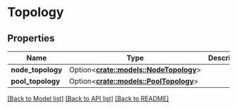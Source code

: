 # Topology

## Properties

Name | Type | Description | Notes
------------ | ------------- | ------------- | -------------
**node_topology** | Option<[**crate::models::NodeTopology**](NodeTopology.md)> |  | [optional]
**pool_topology** | Option<[**crate::models::PoolTopology**](PoolTopology.md)> |  | [optional]

[[Back to Model list]](../README.md#documentation-for-models) [[Back to API list]](../README.md#documentation-for-api-endpoints) [[Back to README]](../README.md)


